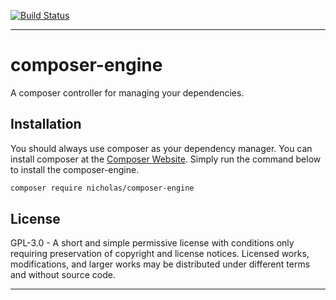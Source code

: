 [![Build Status](https://travis-ci.org/Nenglish7/composer-engine.svg?branch=master)](https://travis-ci.org/Nenglish7/composer-engine)

-------
# composer-engine

A composer controller for managing your dependencies.

## Installation

You should always use composer as your dependency manager. You can install composer at the [Composer Website](https://getcomposer.org/). Simply run the command below to install the composer-engine.

```sh
composer require nicholas/composer-engine
```

## License

GPL-3.0 - A short and simple permissive license with conditions only requiring preservation of copyright and license notices. Licensed works, modifications, and larger works may be distributed under different terms and without source code.

-------
